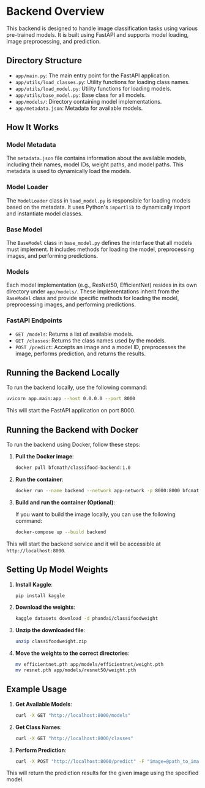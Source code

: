 # Backend Overview

This backend is designed to handle image classification tasks using various pre-trained models. It is built using FastAPI and supports model loading, image preprocessing, and prediction.

## Directory Structure

- `app/main.py`: The main entry point for the FastAPI application.
- `app/utils/load_classes.py`: Utility functions for loading class names.
- `app/utils/load_model.py`: Utility functions for loading models.
- `app/utils/base_model.py`: Base class for all models.
- `app/models/`: Directory containing model implementations.
- `app/metadata.json`: Metadata for available models.

## How It Works

### Model Metadata

The `metadata.json` file contains information about the available models, including their names, model IDs, weight paths, and model paths. This metadata is used to dynamically load the models.

### Model Loader

The `ModelLoader` class in `load_model.py` is responsible for loading models based on the metadata. It uses Python's `importlib` to dynamically import and instantiate model classes.

### Base Model

The `BaseModel` class in `base_model.py` defines the interface that all models must implement. It includes methods for loading the model, preprocessing images, and performing predictions.

### Models

Each model implementation (e.g., ResNet50, EfficientNet) resides in its own directory under `app/models/`. These implementations inherit from the `BaseModel` class and provide specific methods for loading the model, preprocessing images, and performing predictions.

### FastAPI Endpoints

- `GET /models`: Returns a list of available models.
- `GET /classes`: Returns the class names used by the models.
- `POST /predict`: Accepts an image and a model ID, preprocesses the image, performs prediction, and returns the results.

## Running the Backend Locally

To run the backend locally, use the following command:

```bash
uvicorn app.main:app --host 0.0.0.0 --port 8000
```

This will start the FastAPI application on port 8000.

## Running the Backend with Docker

To run the backend using Docker, follow these steps:

1. **Pull the Docker image**:

   ```bash
   docker pull bfcmath/classifood-backend:1.0
   ```

2. **Run the container**:

   ```bash
   docker run --name backend --network app-network -p 8000:8000 bfcmath/classifood-backend:1.0
   ```

3. **Build and run the container (Optional)**:

   If you want to build the image locally, you can use the following command:

   ```bash
   docker-compose up --build backend
   ```

This will start the backend service and it will be accessible at `http://localhost:8000`.

## Setting Up Model Weights

1. **Install Kaggle**:

   ```bash
   pip install kaggle
   ```

2. **Download the weights**:

   ```bash
   kaggle datasets download -d phandai/classifoodweight
   ```

3. **Unzip the downloaded file**:

   ```bash
   unzip classifoodweight.zip
   ```

4. **Move the weights to the correct directories**:

   ```bash
   mv efficientnet.pth app/models/efficientnet/weight.pth
   mv resnet.pth app/models/resnet50/weight.pth
   ```

## Example Usage

1. **Get Available Models**:

   ```bash
   curl -X GET "http://localhost:8000/models"
   ```

2. **Get Class Names**:

   ```bash
   curl -X GET "http://localhost:8000/classes"
   ```

3. **Perform Prediction**:

   ```bash
   curl -X POST "http://localhost:8000/predict" -F "image=@path_to_image.jpg" -F "model_id_name=resnet50"
   ```

This will return the prediction results for the given image using the specified model.
